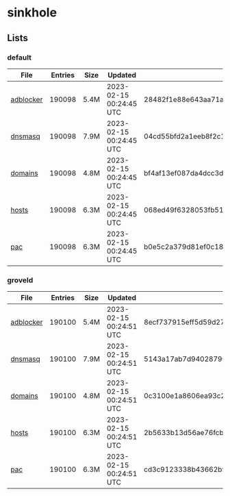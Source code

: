 # sinkhole

## Lists

### default

|File|Entries|Size|Updated|Hash|
|-|-|-|-|-|
|[adblocker](https://raw.githubusercontent.com/groveld/sinkhole/lists/default/adblocker.txt)|190098|5.4M|2023-02-15 00:24:45 UTC|28482f1e88e643aa71a8838312c2045f6ccddd13f3a7e15a5515e34054e45e4d|
|[dnsmasq](https://raw.githubusercontent.com/groveld/sinkhole/lists/default/dnsmasq.txt)|190098|7.9M|2023-02-15 00:24:45 UTC|04cd55bfd2a1eeb8f2c11e9b40ef5ed2adb418f3346ce5521cd4a2b1a20507f5|
|[domains](https://raw.githubusercontent.com/groveld/sinkhole/lists/default/domains.txt)|190098|4.8M|2023-02-15 00:24:45 UTC|bf4af13ef087da4dcc3d40273f6223d8bb8ee6e8822c38f43026425a2de5fcff|
|[hosts](https://raw.githubusercontent.com/groveld/sinkhole/lists/default/hosts.txt)|190098|6.3M|2023-02-15 00:24:45 UTC|068ed49f6328053fb519733bdb02320a4e25390d22fada69c92405cf6c9e143b|
|[pac](https://raw.githubusercontent.com/groveld/sinkhole/lists/default/pac.txt)|190098|6.3M|2023-02-15 00:24:45 UTC|b0e5c2a379d81ef0c188c274004d3a0b5b42262a19ab3c7c7b02be411c27d334|

### groveld

|File|Entries|Size|Updated|Hash|
|-|-|-|-|-|
|[adblocker](https://raw.githubusercontent.com/groveld/sinkhole/lists/groveld/adblocker.txt)|190100|5.4M|2023-02-15 00:24:51 UTC|8ecf737915eff5d59d27c8fd6d03f52d5999e7acc26e7e62f9aa17fae0fd075c|
|[dnsmasq](https://raw.githubusercontent.com/groveld/sinkhole/lists/groveld/dnsmasq.txt)|190100|7.9M|2023-02-15 00:24:51 UTC|5143a17ab7d94028790c0bd6574c91de780dc0576d2263e359a32360ee5388da|
|[domains](https://raw.githubusercontent.com/groveld/sinkhole/lists/groveld/domains.txt)|190100|4.8M|2023-02-15 00:24:51 UTC|0c3100e1a8606ea93c2e59d4cbfee6bfce13e75800f09753e48c94bb60721606|
|[hosts](https://raw.githubusercontent.com/groveld/sinkhole/lists/groveld/hosts.txt)|190100|6.3M|2023-02-15 00:24:51 UTC|2b5633b13d56ae76fcb1be21f28dbf357b1c690e060558cea821768c4fe00281|
|[pac](https://raw.githubusercontent.com/groveld/sinkhole/lists/groveld/pac.txt)|190100|6.3M|2023-02-15 00:24:51 UTC|cd3c9123338b43662b936cd3097c7ef469b233a15e3605d56da3eb008ebbc055|
